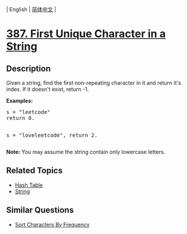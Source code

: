 
| English | [简体中文](README.md) |

# [387. First Unique Character in a String](https://leetcode-cn.com/problems/first-unique-character-in-a-string/)

## Description

<p>
Given a string, find the first non-repeating character in it and return it's index. If it doesn't exist, return -1.
</p>
<p><b>Examples:</b>
<pre>
s = "leetcode"
return 0.

s = "loveleetcode",
return 2.
</pre>
</p>

<p>
<b>Note:</b> You may assume the string contain only lowercase letters.
</p>

## Related Topics

- [Hash Table](https://leetcode-cn.com/tag/hash-table)
- [String](https://leetcode-cn.com/tag/string)

## Similar Questions

- [Sort Characters By Frequency](../sort-characters-by-frequency/README_EN.md)
